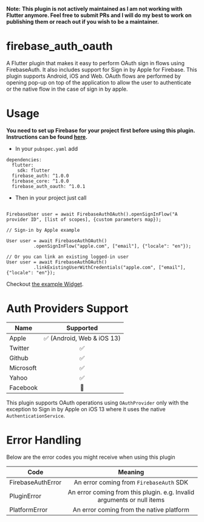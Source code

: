 **Note:**
**This plugin is not actively maintained as I am not working with Flutter anymore. Feel free to submit PRs and I will do my best to work on publishing them or reach out if you wish to be a maintainer.**

# firebase_auth_oauth

A Flutter plugin that makes it easy to perform OAuth sign in flows using FirebaseAuth. It also includes support for Sign in by Apple for Firebase.
This plugin supports Android, iOS and Web.
OAuth flows are performed by opening pop-up on top of the application to allow the user to authenticate or the native flow in the case of sign in by apple.


# Usage

**You need to set up Firebase for your project first before using this plugin. Instructions can be found [here](https://firebase.flutter.dev/docs/overview).**

- In your `pubspec.yaml` add

```
dependencies:
  flutter:
    sdk: flutter
  firebase_auth: ^1.0.0
  firebase_core: ^1.0.0
  firebase_auth_oauth: ^1.0.1
```

- Then in your project just call

```

FirebaseUser user = await FirebaseAuthOAuth().openSignInFlow("A provider ID", [list of scopes], {custom parameters map});

// Sign-in by Apple example

User user = await FirebaseAuthOAuth()
          .openSignInFlow("apple.com", ["email"], {"locale": "en"});

// Or you can link an existing logged-in user
User user = await FirebaseAuthOAuth()
          .linkExistingUserWithCredentials("apple.com", ["email"], {"locale": "en"});
```
Checkout [the example Widget](https://github.com/amrfarid140/firebase_auth_oauth/blob/main/firebase_auth_oauth/example/lib/main.dart).

# Auth Providers Support

| Name        | Supported           |
| ------------- |:-------------:|
| Apple      | ✅ (Android, Web & iOS 13) |
| Twitter      | ✅      |
| Github | ✅      |
| Microsoft | ✅      |
| Yahoo | ✅      |
| Facebook | 🚫     |

This plugin supports OAuth operations using `OAuthProvider` only with the exception
to Sign in by Apple on iOS 13 where it uses the native `AuthenticationService`.

# Error Handling

Below are the error codes you might receive when using this plugin 

| Code        | Meaning           |
| ------------- |:-------------:|
| FirebaseAuthError      | An error coming from `FirebaseAuth` SDK |
| PluginError      | An error coming from this plugin. e.g. Invalid arguments or null items      |
| PlatformError | An error coming from the native platform      |

